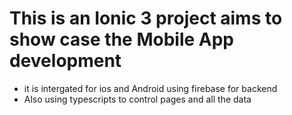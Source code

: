 # This is an Ionic 3 project aims to show case the Mobile App development 
+ it is intergated for ios and Android using firebase for backend
+ Also using typescripts to control pages and all the data
